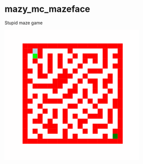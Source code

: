 # mazy_mc_mazeface

Stupid maze game

![gif](https://raw.githubusercontent.com/endemic/mazy_mc_mazeface/master/assets/demo.gif)
